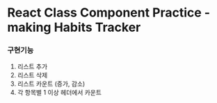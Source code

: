 # React Class Component Practice - making Habits Tracker

### 구현기능

1. 리스트 추가
2. 리스트 삭제
3. 리스트 카운트 (증가, 감소)
4. 각 항목별 1 이상 헤더에서 카운트


